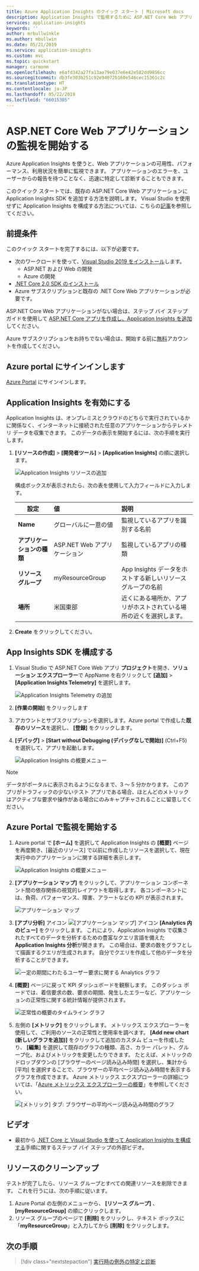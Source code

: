 ```yaml
---
title: Azure Application Insights のクイック スタート | Microsoft docs
description: Application Insights で監視するために ASP.NET Core Web アプリを迅速に設定する手順を説明します
services: application-insights
keywords: ''
author: mrbullwinkle
ms.author: mbullwin
ms.date: 05/21/2019
ms.service: application-insights
ms.custom: mvc
ms.topic: quickstart
manager: carmonm
ms.openlocfilehash: e6afd342a27fa13ae79e037e6e42e582dd9856cc
ms.sourcegitcommit: db3fe303b251c92e94072b160e546cec15361c2c
ms.translationtype: HT
ms.contentlocale: ja-JP
ms.lasthandoff: 05/22/2019
ms.locfileid: "66015305"
---
```

# <a name="start-monitoring-your-aspnet-core-web-application"></a>ASP.NET Core Web アプリケーションの監視を開始する

Azure Application Insights を使うと、Web アプリケーションの可用性、パフォーマンス、利用状況を簡単に監視できます。 アプリケーションのエラーを、ユーザーからの報告を待つことなく、迅速に特定して診断することもできます。 

このクイック スタートでは、既存の ASP.NET Core Web アプリケーションに Application Insights SDK を追加する方法を説明します。 Visual Studio を使用せずに Application Insights を構成する方法については、こちらの[記事](https://docs.microsoft.com/azure/azure-monitor/app/asp-net-core)を参照してください。

## <a name="prerequisites"></a>前提条件

このクイック スタートを完了するには、以下が必要です。

- 次のワークロードを使って、[Visual Studio 2019 をインストール](https://www.visualstudio.com/downloads/)します。
  - ASP.NET および Web の開発
  - Azure の開発
- [.NET Core 2.0 SDK のインストール](https://www.microsoft.com/net/core)
- Azure サブスクリプションと既存の .NET Core Web アプリケーションが必要です。

ASP.NET Core Web アプリケーションがない場合は、ステップ バイ ステップ ガイドを使用して [ASP.NET Core アプリを作成し、Application Insights を追加](../../azure-monitor/app/asp-net-core.md)してください。

Azure サブスクリプションをお持ちでない場合は、開始する前に[無料](https://azure.microsoft.com/free/)アカウントを作成してください。

## <a name="sign-in-to-the-azure-portal"></a>Azure portal にサインインします

[Azure Portal](https://portal.azure.com/) にサインインします。

## <a name="enable-application-insights"></a>Application Insights を有効にする

Application Insights は、オンプレミスとクラウドのどちらで実行されているかに関係なく、インターネットに接続された任意のアプリケーションからテレメトリ データを収集できます。 このデータの表示を開始するには、次の手順を実行します。

1. **[リソースの作成]**  >  **[開発者ツール]**  >  **[Application Insights]** の順に選択します。

   ![Application Insights リソースの追加](./media/dotnetcore-quick-start/1createresourceappinsight.png)

    構成ボックスが表示されたら、次の表を使用して入力フィールドに入力します。

    | 設定        |  値           | 説明  |
   | ------------- |:-------------|:-----|
   | **Name**      | グローバルに一意の値 | 監視しているアプリを識別する名前 |
   | **アプリケーションの種類** | ASP.NET Web アプリケーション | 監視しているアプリの種類 |
   | **リソース グループ**     | myResourceGroup      | App Insights データをホストする新しいリソース グループの名前 |
   | **場所** | 米国東部 | 近くにある場所か、アプリがホストされている場所の近くを選択します。 |

2. **Create** をクリックしてください。

## <a name="configure-app-insights-sdk"></a>App Insights SDK を構成する

1. Visual Studio で ASP.NET Core Web アプリ **プロジェクト**を開き、**ソリューション エクスプローラー**で AppName を右クリックして **[追加]**  >  **[Application Insights Telemetry]** を選択します。

    ![Application Insights Telemetry の追加](./media/dotnetcore-quick-start/2vsaddappinsights.png)

2. **[作業の開始]** をクリックします

3. アカウントとサブスクリプションを選択します。Azure portal で作成した**既存のリソース**を選択し、 **[登録]** をクリックします。

4. **[デバッグ]**  >  **[Start without Debugging (デバッグなしで開始)]** (Ctrl+F5) を選択して、アプリを起動します。

    ![Application Insights の概要メニュー](./media/dotnetcore-quick-start/3debug.png)

> [!NOTE]
> データがポータルに表示されるようになるまで、3 ～ 5 分かかります。 このアプリがトラフィックの少ないテスト アプリである場合、ほとんどのメトリックはアクティブな要求や操作がある場合にのみキャプチャされることに留意してください。

## <a name="start-monitoring-in-the-azure-portal"></a>Azure Portal で監視を開始する

1. Azure portal で **[ホーム]** を選択して Application Insights の **[概要]** ページを再度開き、[最近のリソース] で以前に作成したリソースを選択して、現在実行中のアプリケーションに関する詳細を表示します。

   ![Application Insights の概要メニュー](./media/dotnetcore-quick-start/4overview.png)

2. **[アプリケーション マップ]** をクリックして、アプリケーション コンポーネント間の依存関係の視覚的レイアウトを取得します。 各コンポーネントには、負荷、パフォーマンス、障害、アラートなどの KPI が表示されます。

   ![アプリケーション マップ](./media/dotnetcore-quick-start/5appmap.png)

3. **[アプリ分析]** アイコン ![[アプリケーション マップ] アイコン](./media/dotnetcore-quick-start/006.png) **[Analytics 内のビュー]** をクリックします。 これにより、Application Insights で収集されたすべてのデータを分析するための豊富なクエリ言語を備えた **Application Insights 分析**が開きます。 この場合は、要求の数をグラフとして描画するクエリが生成されます。 自分でクエリを作成して他のデータを分析することができます。

   ![一定の期間にわたるユーザー要求に関する Analytics グラフ](./media/dotnetcore-quick-start/6analytics.png)

4. **[概要]** ページに戻って KPI ダッシュボードを観察します。  このダッシュ ボードでは、着信要求の数、要求の期間、発生したエラーなど、アプリケーションの正常性に関する統計情報が提供されます。 

   ![正常性の概要のタイムライン グラフ](./media/dotnetcore-quick-start/7kpidashboards.png)

5. 左側の **[メトリック]** をクリックします。 メトリックス エクスプローラーを使用して、ご利用のソースの正常性と使用率を調べます。 **[Add new chart (新しいグラフを追加)]** をクリックして追加のカスタム ビューを作成したり、 **[編集]** を選択して既存のグラフの種類、高さ、カラー パレット、グループ化、およびメトリックを変更したりできます。 たとえば、メトリックのドロップダウンの [ブラウザーのページ読み込み時間] を選択し、集計から [平均] を選択することで、ブラウザーの平均ページ読み込み時間を表示するグラフを作成できます。 Azure メトリックス エクスプローラーの詳細については、「[Azure メトリックス エクスプローラーの概要](../../azure-monitor/platform/metrics-getting-started.md)」を参照してください。

     ![[メトリック] タブ: ブラウザーの平均ページ読み込み時間のグラフ](./media/dotnetcore-quick-start/8metrics.png)

## <a name="video"></a>ビデオ

- 最初から [.NET Core と Visual Studio を使って Application Insights を構成する](https://www.youtube.com/watch?v=NoS9UhcR4gA&t)手順に関するステップ バイ ステップの外部ビデオ。

## <a name="clean-up-resources"></a>リソースのクリーンアップ
テストが完了したら、リソース グループとすべての関連リソースを削除できます。 これを行うには、次の手順に従います。

1. Azure Portal の左側のメニューから、 **[リソース グループ]** 、 **[myResourceGroup]** の順にクリックします。
2. リソース グループのページで **[削除]** をクリックし、テキスト ボックスに「**myResourceGroup**」と入力してから **[削除]** をクリックします。

## <a name="next-steps"></a>次の手順

> [!div class="nextstepaction"]
> [実行時の例外の特定と診断](https://docs.microsoft.com/azure/application-insights/app-insights-tutorial-runtime-exceptions)
